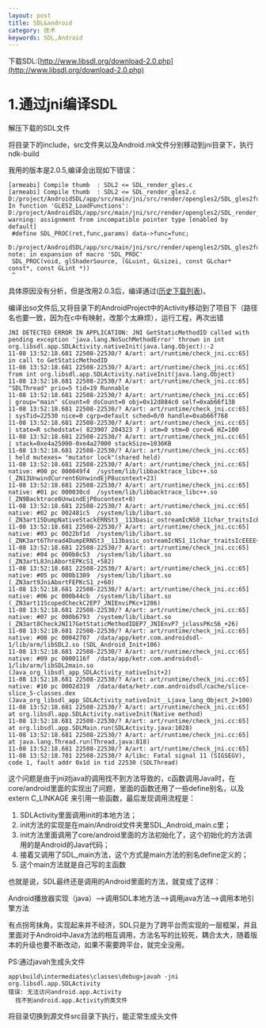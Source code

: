 ```yaml
---
layout: post
title: SDL&android
category: 技术
keywords: SDL,Android
---
```


下载SDL:[http://www.libsdl.org/download-2.0.php](http://www.libsdl.org/download-2.0.php)


# 1.通过jni编译SDL

解压下载的SDL文件

将目录下的include，src文件夹以及Android.mk文件分别移动到jni目录下，执行ndk-build


我用的版本是2.0.5,编译会出现如下错误：

	[armeabi] Compile thumb  : SDL2 <= SDL_render_gles.c
	[armeabi] Compile thumb  : SDL2 <= SDL_render_gles2.c
	D:/project/AndroidSDL/app/src/main/jni/src/render/opengles2/SDL_gles2funcs.h: In function 'GLES2_LoadFunctions':
	D:/project/AndroidSDL/app/src/main/jni/src/render/opengles2/SDL_render_gles2.c:294:45: warning: assignment from incompatible pointer type [enabled by default]
	 #define SDL_PROC(ret,func,params) data->func=func;
	                                             ^
	D:/project/AndroidSDL/app/src/main/jni/src/render/opengles2/SDL_gles2funcs.h:56:1: note: in expansion of macro 'SDL_PROC'
	 SDL_PROC(void, glShaderSource, (GLuint, GLsizei, const GLchar* const*, const GLint *))
	 ^

具体原因没有分析，但是改用2.0.3后，编译通过([历史下载列表](http://hg.libsdl.org/SDL))。


编译出so文件后,又将目录下的AndroidProject中的Activity移动到了项目下（路径名也要一致，因为在c中有映射，改那个太麻烦），运行工程，再次出错

	JNI DETECTED ERROR IN APPLICATION: JNI GetStaticMethodID called with pending exception 'java.lang.NoSuchMethodError' thrown in int org.libsdl.app.SDLActivity.nativeInit(java.lang.Object):-2
	11-08 13:52:18.681 22508-22530/? A/art: art/runtime/check_jni.cc:65]     in call to GetStaticMethodID
	11-08 13:52:18.681 22508-22530/? A/art: art/runtime/check_jni.cc:65]     from int org.libsdl.app.SDLActivity.nativeInit(java.lang.Object)
	11-08 13:52:18.681 22508-22530/? A/art: art/runtime/check_jni.cc:65] "SDLThread" prio=5 tid=19 Runnable
	11-08 13:52:18.681 22508-22530/? A/art: art/runtime/check_jni.cc:65]   | group="main" sCount=0 dsCount=0 obj=0x12d884c0 self=0xab66f138
	11-08 13:52:18.681 22508-22530/? A/art: art/runtime/check_jni.cc:65]   | sysTid=22530 nice=0 cgrp=default sched=0/0 handle=0xab66f768
	11-08 13:52:18.681 22508-22530/? A/art: art/runtime/check_jni.cc:65]   | state=R schedstat=( 823907 204323 7 ) utm=0 stm=0 core=6 HZ=100
	11-08 13:52:18.681 22508-22530/? A/art: art/runtime/check_jni.cc:65]   | stack=0xe4a25000-0xe4a27000 stackSize=1036KB
	11-08 13:52:18.681 22508-22530/? A/art: art/runtime/check_jni.cc:65]   | held mutexes= "mutator lock"(shared held)
	11-08 13:52:18.681 22508-22530/? A/art: art/runtime/check_jni.cc:65]   native: #00 pc 000049f4  /system/lib/libbacktrace_libc++.so (_ZN13UnwindCurrent6UnwindEjP8ucontext+23)
	11-08 13:52:18.681 22508-22530/? A/art: art/runtime/check_jni.cc:65]   native: #01 pc 000030cd  /system/lib/libbacktrace_libc++.so (_ZN9Backtrace6UnwindEjP8ucontext+8)
	11-08 13:52:18.681 22508-22530/? A/art: art/runtime/check_jni.cc:65]   native: #02 pc 002481c5  /system/lib/libart.so (_ZN3art15DumpNativeStackERNSt3__113basic_ostreamIcNS0_11char_traitsIcEEEEiPKcPNS_6mirror9ArtMethodE+68)
	11-08 13:52:18.681 22508-22530/? A/art: art/runtime/check_jni.cc:65]   native: #03 pc 0022bf1d  /system/lib/libart.so (_ZNK3art6Thread4DumpERNSt3__113basic_ostreamIcNS1_11char_traitsIcEEEE+144)
	11-08 13:52:18.681 22508-22530/? A/art: art/runtime/check_jni.cc:65]   native: #04 pc 000b0c53  /system/lib/libart.so (_ZN3artL8JniAbortEPKcS1_+582)
	11-08 13:52:18.681 22508-22530/? A/art: art/runtime/check_jni.cc:65]   native: #05 pc 000b1389  /system/lib/libart.so (_ZN3art9JniAbortFEPKcS1_z+60)
	11-08 13:52:18.681 22508-22530/? A/art: art/runtime/check_jni.cc:65]   native: #06 pc 000b44cb  /system/lib/libart.so (_ZN3art11ScopedCheckC2EP7_JNIEnviPKc+1286)
	11-08 13:52:18.681 22508-22530/? A/art: art/runtime/check_jni.cc:65]   native: #07 pc 000b6793  /system/lib/libart.so (_ZN3art8CheckJNI17GetStaticMethodIDEP7_JNIEnvP7_jclassPKcS6_+26)
	11-08 13:52:18.681 22508-22530/? A/art: art/runtime/check_jni.cc:65]   native: #08 pc 00042707  /data/app/ketr.com.androidsdl-1/lib/arm/libSDL2.so (SDL_Android_Init+106)
	11-08 13:52:18.681 22508-22530/? A/art: art/runtime/check_jni.cc:65]   native: #09 pc 0000116f  /data/app/ketr.com.androidsdl-1/lib/arm/libSDL2main.so (Java_org_libsdl_app_SDLActivity_nativeInit+2)
	11-08 13:52:18.681 22508-22530/? A/art: art/runtime/check_jni.cc:65]   native: #10 pc 0002d319  /data/data/ketr.com.androidsdl/cache/slice-slice_5-classes.dex (Java_org_libsdl_app_SDLActivity_nativeInit__Ljava_lang_Object_2+100)
	11-08 13:52:18.681 22508-22530/? A/art: art/runtime/check_jni.cc:65]   at org.libsdl.app.SDLActivity.nativeInit(Native method)
	11-08 13:52:18.681 22508-22530/? A/art: art/runtime/check_jni.cc:65]   at org.libsdl.app.SDLMain.run(SDLActivity.java:1028)
	11-08 13:52:18.681 22508-22530/? A/art: art/runtime/check_jni.cc:65]   at java.lang.Thread.run(Thread.java:818)
	11-08 13:52:18.681 22508-22530/? A/art: art/runtime/check_jni.cc:65] 
	11-08 13:52:18.701 22508-22530/? A/libc: Fatal signal 11 (SIGSEGV), code 1, fault addr 0x1d in tid 22530 (SDLThread)


这个问题是由于jni对java的调用找不到方法导致的，c函数调用Java时，在core/android里面的实现出了问题，里面的函数还用了一些define别名，以及extern C_LINKAGE 来引用一些函数，最后发现调用流程是：

1. SDLActivity里面调用init的本地方法；
2. init方法的实现是在main/Android文件夹里SDL_Android_main.c里；
3. init方法里面调用了core/android里面的方法初始化了，这个初始化的方法调用的是Android的Java代码；
4. 接着又调用了SDL_main方法，这个方式是main方法的别名define定义的；
5. 这个main方法就是自己写的主函数

也就是说，SDL最终还是调用的Android里面的方法，就变成了这样：

Android播放器实现（java）——>调用SDL本地方法——>调用java方法——>调用本地引擎方法

有点拐弯抹角，实现起来并不经济，SDL只是为了跨平台而实现的一层框架，并且里面对于Android中Java方法的相互调用，方法名写的比较死，耦合太大，随着版本的升级也要不断改动，如果不需要跨平台，就完全没用。

PS:通过javah生成头文件

	app\build\intermediates\classes\debug>javah -jni org.libsdl.app.SDLActivity
	错误: 无法访问android.app.Activity
	  找不到android.app.Activity的类文件

将目录切换到源文件src目录下执行，能正常生成头文件

